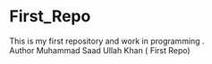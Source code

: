 # First_Repo

This is my first repository and work in programming .
<br>
Author Muhammad Saad Ullah Khan ( First Repo)
